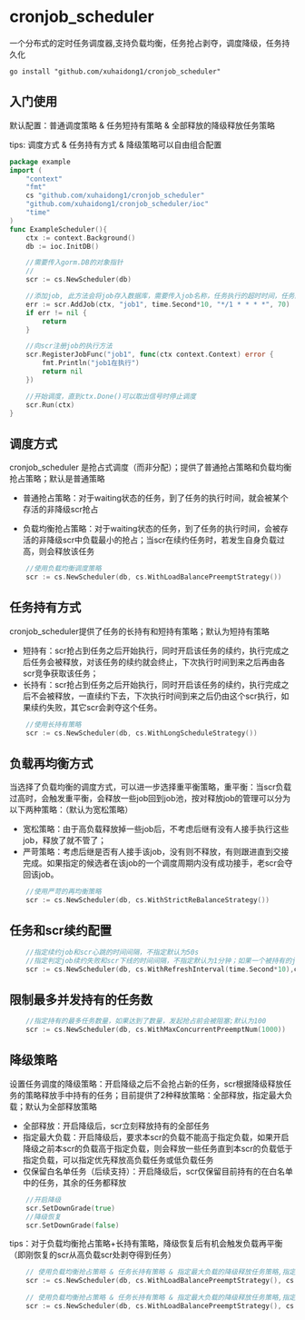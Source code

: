 # cronjob_scheduler
一个分布式的定时任务调度器,支持负载均衡，任务抢占剥夺，调度降级，任务持久化

```shell
go install "github.com/xuhaidong1/cronjob_scheduler"
```
## 入门使用

默认配置：普通调度策略 & 任务短持有策略 & 全部释放的降级释放任务策略

tips: 调度方式 & 任务持有方式 & 降级策略可以自由组合配置
```go
package example
import (
	"context"
	"fmt"
	cs "github.com/xuhaidong1/cronjob_scheduler"
	"github.com/xuhaidong1/cronjob_scheduler/ioc"
	"time"
)
func ExampleScheduler(){
	ctx := context.Background()
	db := ioc.InitDB()

	//需要传入gorm.DB的对象指针
	//
	scr := cs.NewScheduler(db)

	//添加job, 此方法会将job存入数据库，需要传入job名称，任务执行的超时时间，任务的cron表达式（精确到分钟），任务的权重
	err := scr.AddJob(ctx, "job1", time.Second*10, "*/1 * * * *", 70)
	if err != nil {
		return
	}

	//向scr注册job的执行方法
	scr.RegisterJobFunc("job1", func(ctx context.Context) error {
		fmt.Println("job1在执行")
		return nil
	})

	//开始调度，直到ctx.Done()可以取出信号时停止调度
	scr.Run(ctx)
}

```
## 调度方式
cronjob_scheduler 是抢占式调度（而非分配）；提供了普通抢占策略和负载均衡抢占策略；默认是普通策略

* 普通抢占策略：对于waiting状态的任务，到了任务的执行时间，就会被某个存活的非降级scr抢占

* 负载均衡抢占策略：对于waiting状态的任务，到了任务的执行时间，会被存活的非降级scr中负载最小的抢占；当scr在续约任务时，若发生自身负载过高，则会释放该任务

```go
    //使用负载均衡调度策略
    scr := cs.NewScheduler(db, cs.WithLoadBalancePreemptStrategy())
```
## 任务持有方式
cronjob_scheduler提供了任务的长持有和短持有策略；默认为短持有策略
* 短持有：scr抢占到任务之后开始执行，同时开启该任务的续约，执行完成之后任务会被释放，对该任务的续约就会终止，下次执行时间到来之后再由各scr竞争获取该任务；
* 长持有：scr抢占到任务之后开始执行，同时开启该任务的续约，执行完成之后不会被释放，一直续约下去，下次执行时间到来之后仍由这个scr执行，如果续约失败，其它scr会剥夺这个任务。
```go
    //使用长持有策略
    scr := cs.NewScheduler(db, cs.WithLongScheduleStrategy())
```

## 负载再均衡方式
当选择了负载均衡的调度方式，可以进一步选择重平衡策略，重平衡：当scr负载过高时，会触发重平衡，会释放一些job回到job池，按对释放job的管理可以分为以下两种策略：（默认为宽松策略）
* 宽松策略：由于高负载释放掉一些job后，不考虑后继有没有人接手执行这些job，释放了就不管了；
* 严苛策略：考虑后继是否有人接手该job，没有则不释放，有则跟进直到交接完成。如果指定的候选者在该job的一个调度周期内没有成功接手，老scr会夺回该job。
```go
    //使用严苛的再均衡策略
    scr := cs.NewScheduler(db, cs.WithStrictReBalanceStrategy())
```

## 任务和scr续约配置
```go
    //指定续约job和scr心跳的时间间隔，不指定默认为50s
    //指定判定job续约失败和scr下线的时间间隔，不指定默认为1分钟；如果一个被持有的job超过1分钟无人续约，则其它scr可以剥夺
    scr := cs.NewScheduler(db, cs.WithRefreshInterval(time.Second*10),cs.WithTimeoutInterval(time.Minute*2))
```

## 限制最多并发持有的任务数
```go
    //指定持有的最多任务数量，如果达到了数量，发起抢占前会被阻塞;默认为100
    scr := cs.NewScheduler(db, cs.WithMaxConcurrentPreemptNum(1000))
```


## 降级策略
设置任务调度的降级策略：开启降级之后不会抢占新的任务，scr根据降级释放任务的策略释放手中持有的任务；目前提供了2种释放策略：全部释放，指定最大负载；默认为全部释放策略

* 全部释放：开启降级后，scr立刻释放持有的全部任务
* 指定最大负载：开启降级后，要求本scr的负载不能高于指定负载，如果开启降级之前本scr的负载高于指定负载，则会释放一些任务直到本scr的负载低于指定负载，可以指定优先释放高负载任务或低负载任务
* 仅保留白名单任务（后续支持）：开启降级后，scr仅保留目前持有的在白名单中的任务，其余的任务都释放
```go
    //开启降级
    scr.SetDownGrade(true)
    //降级恢复
    scr.SetDownGrade(false)
```

tips：对于负载均衡抢占策略+长持有策略，降级恢复后有机会触发负载再平衡（即刚恢复的scr从高负载scr处剥夺得到任务）
```go
    // 使用负载均衡抢占策略 & 任务长持有策略 & 指定最大负载的降级释放任务策略,指定最大负载为150，负载过高时优先释放高权重任务
    scr := cs.NewScheduler(db, cs.WithLoadBalancePreemptStrategy(), cs.WithLongScheduleStrategy(), cs.WithLimitLoadDownGradeStrategy(150, cs.HighWeightFirst))
    
    // 使用负载均衡抢占策略 & 任务长持有策略 & 指定最大负载的降级释放任务策略,指定最大负载为150，负载过高时优先释放低权重任务
    scr := cs.NewScheduler(db, cs.WithLoadBalancePreemptStrategy(), cs.WithLongScheduleStrategy(), cs.WithLimitLoadDownGradeStrategy(150, cs.LowWeightFirst))
```